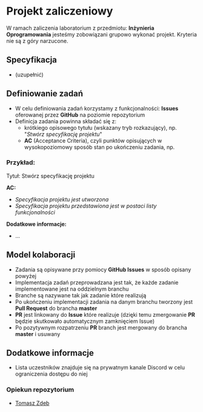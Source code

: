 # Projekt zaliczeniowy

W ramach zaliczenia laboratorium z przedmiotu: **Inżynieria Oprogramowania** jesteśmy zobowiązani grupowo wykonać projekt. Kryteria nie są z góry narzucone.

## Specyfikacja

* (uzupełnić)

## Definiowanie zadań

* W celu definiowania zadań korzystamy z funkcjonalności: **Issues** oferowanej przez **GitHub** na poziomie repozytorium
* Definicja zadania powinna składać się z:
  * krótkiego opisowego tytułu (wskazany tryb rozkazujący), np. "*Stwórz specyfikację projektu*"
  * **AC** (Acceptance Criteria), czyli punktów opisujących w wysokopoziomowy sposób stan po ukończeniu zadania, np.
   
### Przykład:

Tytuł: Stwórz specyfikację projektu

**AC:**
* *Specyfikacja projektu jest utworzona*
* *Specyfikacja projektu przedstawiona jest w postaci listy funkcjonalności*

**Dodatkowe informacje:**
* ...

## Model kolaboracji

* Zadania są opisywane przy pomiocy **GitHub Issues** w sposób opisany powyżej
* Implementacja zadań przeprowadzana jest tak, że każde zadanie implementowane jest na oddzielnym branchu
* Branche są nazywane tak jak zadanie które realizują
* Po ukończeniu implementacji zadania na danym branchu tworzony jest **Pull Request** do brancha **master**
* **PR** jest linkowany do **Issue** które realizuje (dzięki temu zmergowanie **PR** będzie skutkowało automatycznym zamknięciem Issue)
* Po pozytywnym rozpatrzeniu **PR** branch jest mergowany do brancha **master** i usuwany

## Dodatkowe informacje

* Lista uczestników znajduje się na prywatnym kanale Discord w celu ograniczenia dostępu do niej

### Opiekun repozytorium

* [Tomasz Zdeb](https://github.com/Tomasz-Zdeb)
